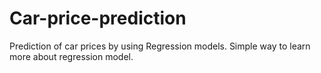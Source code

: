 # Car-price-prediction
Prediction of car prices by using Regression models.
Simple way to learn more about regression model.
